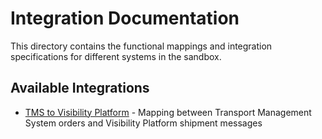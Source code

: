 # Integration Documentation

This directory contains the functional mappings and integration specifications for different systems in the sandbox.

## Available Integrations

- [TMS to Visibility Platform](./tms-to-visibility.md) - Mapping between Transport Management System orders and Visibility Platform shipment messages
